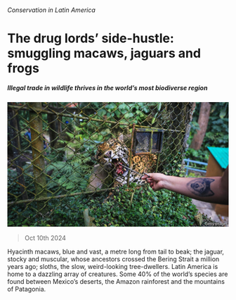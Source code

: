 ###### Conservation in Latin America

# The drug lords’ side-hustle: smuggling macaws, jaguars and frogs 

##### Illegal trade in wildlife thrives in the world’s most biodiverse region 

![image](images/20241012_AMP002.jpg) 

> Oct 10th 2024 

Hyacinth macaws, blue and vast, a metre long from tail to beak; the jaguar, stocky and muscular, whose ancestors crossed the Bering Strait a million years ago; sloths, the slow, weird-looking tree-dwellers. Latin America is home to a dazzling array of creatures. Some 40% of the world’s species are found between Mexico’s deserts, the Amazon rainforest and the mountains of Patagonia. 

